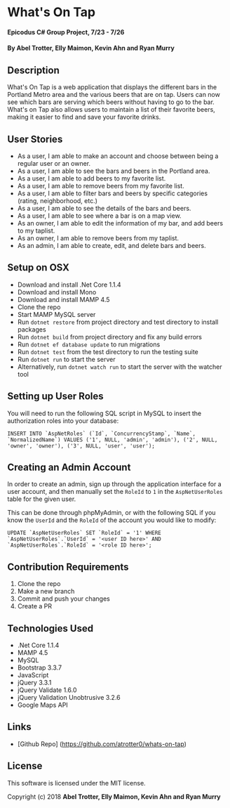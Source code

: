 # What's On Tap

#### Epicodus C# Group Project, 7/23 - 7/26

#### By Abel Trotter, Elly Maimon, Kevin Ahn and Ryan Murry

## Description

What's On Tap is a web application that displays the different bars in the Portland Metro area and the various beers that are on tap. Users can now see which bars are serving which beers without having to go to the bar. What's on Tap also allows users to maintain a list of their favorite beers, making it easier to find and save your favorite drinks.

## User Stories

* As a user, I am able to make an account and choose between being a regular user or an owner.
* As a user, I am able to see the bars and beers in the Portland area.
* As a user, I am able to add beers to my favorite list.
* As a user, I am able to remove beers from my favorite list.
* As a user, I am able to filter bars and beers by specific categories (rating, neighborhood, etc.)
* As a user, I am able to see the details of the bars and beers.
* As a user, I am able to see where a bar is on a map view.
* As an owner, I am able to edit the information of my bar, and add beers to my taplist.
* As an owner, I am able to remove beers from my taplist.
* As an admin, I am able to create, edit, and delete bars and beers.


## Setup on OSX

* Download and install .Net Core 1.1.4
* Download and install Mono
* Download and install MAMP 4.5
* Clone the repo
* Start MAMP MySQL server
* Run `dotnet restore` from project directory and test directory to install packages
* Run `dotnet build` from project directory and fix any build errors
* Run `dotnet ef database update` to run migrations
* Run `dotnet test` from the test directory to run the testing suite
* Run `dotnet run` to start the server
* Alternatively, run `dotnet watch run` to start the server with the watcher tool

## Setting up User Roles

You will need to run the following SQL script in MySQL to insert the authorization roles into your database:

```
INSERT INTO `AspNetRoles` (`Id`, `ConcurrencyStamp`, `Name`, `NormalizedName`) VALUES ('1', NULL, 'admin', 'admin'), ('2', NULL, 'owner', 'owner'), ('3', NULL, 'user', 'user');
```

## Creating an Admin Account

In order to create an admin, sign up through the application interface for a user account, and then manually set the `RoleId` to `1` in the `AspNetUserRoles` table for the given user.

This can be done through phpMyAdmin, or with the following SQL if you know the `UserId` and the `RoleId` of the account you would like to modify:

```
UPDATE `AspNetUserRoles` SET `RoleId` = '1' WHERE `AspNetUserRoles`.`UserId` = '<user ID here>' AND `AspNetUserRoles`.`RoleId` = '<role ID here>';
```

## Contribution Requirements

1. Clone the repo
1. Make a new branch
1. Commit and push your changes
1. Create a PR

## Technologies Used

* .Net Core 1.1.4
* MAMP 4.5
* MySQL
* Bootstrap 3.3.7
* JavaScript
* jQuery 3.3.1
* jQuery Validate 1.6.0
* jQuery Validation Unobtrusive 3.2.6
* Google Maps API

## Links

* [Github Repo] (https://github.com/atrotter0/whats-on-tap)

## License

This software is licensed under the MIT license.

Copyright (c) 2018 **Abel Trotter, Elly Maimon, Kevin Ahn and Ryan Murry**
